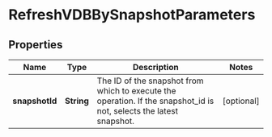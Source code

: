 

# RefreshVDBBySnapshotParameters


## Properties

| Name | Type | Description | Notes |
|------------ | ------------- | ------------- | -------------|
|**snapshotId** | **String** | The ID of the snapshot from which to execute the operation. If the snapshot_id is not, selects the latest snapshot. |  [optional] |



